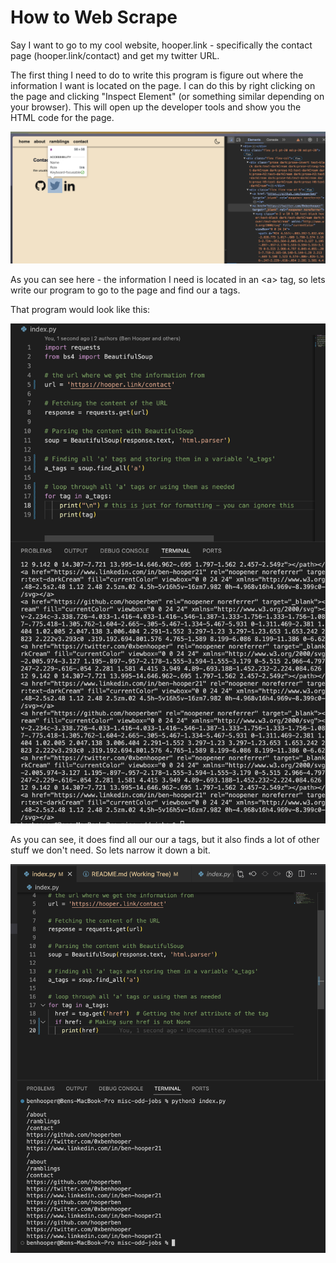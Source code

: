 # How to Web Scrape

Say I want to go to my cool website, hooper.link - specifically the contact page (hooper.link/contact) and get my twitter URL.

The first thing I need to do to write this program is figure out where the information I want is located on the page. I can do this by right clicking on the page and clicking "Inspect Element" (or something similar depending on your browser). This will open up the developer tools and show you the HTML code for the page.

![Alt text](images/inspect-element.png)

As you can see here - the information I need is located in an \<a\> tag, so lets write our program to go to the page and find our a tags.

That program would look like this:

![Alt text](images/full-a-tags.png)

As you can see, it does find all our our a tags, but it also finds a lot of other stuff we don't need. So lets narrow it down a bit.

![Alt text](images/formatted-a-tags.png)

